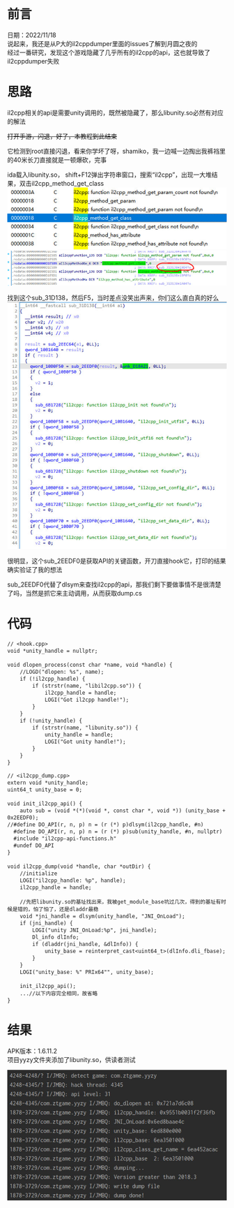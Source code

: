 # 前言
日期：2022/11/18  
说起来，我还是从P大的il2cppdumper里面的issues了解到月圆之夜的  
经过一番研究，发现这个游戏隐藏了几乎所有的il2cpp的api，这也就导致了il2cppdumper失败  

# 思路
il2cpp相关的api是需要unity调用的，既然被隐藏了，那么libunity.so必然有对应的解法  
  
~~打开手游，闪退，好了，本教程到此结束~~
  
它检测到root直接闪退，看来你学坏了呀，shamiko，我一边喊一边掏出我裤裆里的40米长刀直接就是一顿爆砍，完事  
  
ida载入libunity.so， shift+F12弹出字符串窗口，搜索“il2cpp”，出现一大堆结果，双击il2cpp_method_get_class  
![image](img/yyzy/02.jpg)  
![image](img/yyzy/03.jpg)  
    
找到这个sub_31D138，然后F5，当时差点没笑出声来，你们这么直白真的好么
![image](img/yyzy/04.jpg)
    
很明显，这个sub_2EEDF0是获取API的关键函数，开刀直接hook它，打印的结果确实验证了我的想法

sub_2EEDF0代替了dlsym来查找il2cpp的api，那我们剩下要做事情不是很清楚了吗，当然是抓它来主动调用，从而获取dump.cs

# 代码
```
// <hook.cpp>
void *unity_handle = nullptr;

void dlopen_process(const char *name, void *handle) {
    //LOGD("dlopen: %s", name);
    if (!il2cpp_handle) {
        if (strstr(name, "libil2cpp.so")) {
            il2cpp_handle = handle;
            LOGI("Got il2cpp handle!");
        } 
    }
    if (!unity_handle) {
        if (strstr(name, "libunity.so")) {
            unity_handle = handle;
            LOGI("Got unity handle!");
        } 
    }
}

```
  
```
// <il2cpp_dump.cpp>
extern void *unity_handle;
uint64_t unity_base = 0;

void init_il2cpp_api() {
    auto sub = (void *(*)(void *, const char *, void *)) (unity_base + 0x2EEDF0);
//#define DO_API(r, n, p) n = (r (*) p)dlsym(il2cpp_handle, #n)
  #define DO_API(r, n, p) n = (r (*) p)sub(unity_handle, #n, nullptr)
  #include "il2cpp-api-functions.h"
  #undef DO_API
}

void il2cpp_dump(void *handle, char *outDir) {
    //initialize
    LOGI("il2cpp_handle: %p", handle);
    il2cpp_handle = handle;
  
    //先把libunity.so的基址找出来，我被get_module_base坑过几次，得到的基址有时候是错的，怕了怕了，还是dladdr最稳
    void *jni_handle = dlsym(unity_handle, "JNI_OnLoad");
    if (jni_handle) {
        LOGI("unity JNI_OnLoad:%p", jni_handle);
        Dl_info dlInfo;
        if (dladdr(jni_handle, &dlInfo)) {
            unity_base = reinterpret_cast<uint64_t>(dlInfo.dli_fbase);
        }
    }
    LOGI("unity_base: %" PRIx64"", unity_base);

    init_il2cpp_api();
    ...//以下内容完全相同，故省略
}

```

# 结果
  APK版本：1.6.11.2  
  项目yyzy文件夹添加了libunity.so，供读者测试
  
  ![image](img/yyzy/01.jpg)
